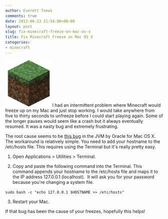 ```yaml
---
author: Everett Toews
comments: true
date: 2013-06-23 21:54:00+00:00
layout: post
slug: fix-minecraft-freeze-on-mac-os-x
title: Fix Minecraft Freeze on Mac OS X
categories:
- minecraft
---
```


[![Minecraft Dirt](/img/posts/minecraft-grass.png)](/img/posts/minecraft-grass.png)I had an intermittent problem where Minecraft would freeze up on my Mac and just stop working. I would take anywhere from five to thirty seconds to unfreeze before I could start playing again. Some of the longer pauses would seem like a crash but it always eventually resumed. It was a nasty bug and extremely frustrating.

The root cause seems to be [this bug](http://bugs.sun.com/bugdatabase/view_bug.do?bug_id=7180557) in the JVM by Oracle for Mac OS X. The workaround is relatively simple. You need to add your hostname to the /etc/hosts file. This requires using the Terminal but it's really pretty easy.

1. Open Applications > Utilities > Terminal.

2. Copy and paste the following command into the Terminal. This command appends your hostname to the /etc/hosts file and maps it to the IP address 127.0.0.1 (localhost).  It will ask you for your password because you're changing a system file.


`sudo bash -c "echo 127.0.0.1 $HOSTNAME >> /etc/hosts"`


3. Restart your Mac.

If that bug has been the cause of your freezes, hopefully this helps!
